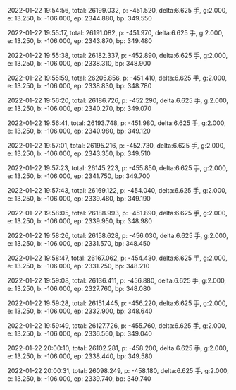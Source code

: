 2022-01-22 19:54:56, total: 26199.032, p: -451.520, delta:6.625 手, g:2.000, e: 13.250, b: -106.000, ep: 2344.880, bp: 349.550

2022-01-22 19:55:17, total: 26191.082, p: -451.970, delta:6.625 手, g:2.000, e: 13.250, b: -106.000, ep: 2343.870, bp: 349.480

2022-01-22 19:55:38, total: 26182.337, p: -452.890, delta:6.625 手, g:2.000, e: 13.250, b: -106.000, ep: 2338.310, bp: 348.900

2022-01-22 19:55:59, total: 26205.856, p: -451.410, delta:6.625 手, g:2.000, e: 13.250, b: -106.000, ep: 2338.830, bp: 348.780

2022-01-22 19:56:20, total: 26186.726, p: -452.290, delta:6.625 手, g:2.000, e: 13.250, b: -106.000, ep: 2340.270, bp: 349.070

2022-01-22 19:56:41, total: 26193.748, p: -451.980, delta:6.625 手, g:2.000, e: 13.250, b: -106.000, ep: 2340.980, bp: 349.120

2022-01-22 19:57:01, total: 26195.216, p: -452.730, delta:6.625 手, g:2.000, e: 13.250, b: -106.000, ep: 2343.350, bp: 349.510

2022-01-22 19:57:23, total: 26145.223, p: -455.850, delta:6.625 手, g:2.000, e: 13.250, b: -106.000, ep: 2341.750, bp: 349.700

2022-01-22 19:57:43, total: 26169.122, p: -454.040, delta:6.625 手, g:2.000, e: 13.250, b: -106.000, ep: 2339.480, bp: 349.190

2022-01-22 19:58:05, total: 26188.993, p: -451.890, delta:6.625 手, g:2.000, e: 13.250, b: -106.000, ep: 2339.950, bp: 348.980

2022-01-22 19:58:26, total: 26158.628, p: -456.030, delta:6.625 手, g:2.000, e: 13.250, b: -106.000, ep: 2331.570, bp: 348.450

2022-01-22 19:58:47, total: 26167.062, p: -454.430, delta:6.625 手, g:2.000, e: 13.250, b: -106.000, ep: 2331.250, bp: 348.210

2022-01-22 19:59:08, total: 26136.411, p: -456.880, delta:6.625 手, g:2.000, e: 13.250, b: -106.000, ep: 2327.760, bp: 348.080

2022-01-22 19:59:28, total: 26151.445, p: -456.220, delta:6.625 手, g:2.000, e: 13.250, b: -106.000, ep: 2332.900, bp: 348.640

2022-01-22 19:59:49, total: 26127.726, p: -455.760, delta:6.625 手, g:2.000, e: 13.250, b: -106.000, ep: 2336.560, bp: 349.040

2022-01-22 20:00:10, total: 26102.281, p: -458.200, delta:6.625 手, g:2.000, e: 13.250, b: -106.000, ep: 2338.440, bp: 349.580

2022-01-22 20:00:31, total: 26098.249, p: -458.180, delta:6.625 手, g:2.000, e: 13.250, b: -106.000, ep: 2339.740, bp: 349.740